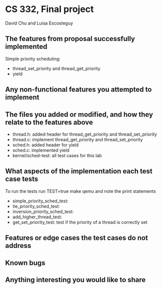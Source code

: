 # CS 332, Final project
David Chu and Luisa Escosteguy

## The features from proposal successfully implemented

Simple priority scheduling: 

- thread_set_priority and thread_get_priority
- yield

## Any non-functional features you attempted to implement

## The files you added or modified, and how they relate to the features above

- thread.h: added header for thread_get_priority and thread_set_priority
- thread.c: implement thread_get_priority and thread_set_priority
- sched.h: added header for yield
- sched.c: implemented yield
- kernel/sched-test: all test cases for this lab

## What aspects of the implementation each test case tests

To run the tests run TEST=true make qemu and note the print statements

- simple_priority_sched_test: 
- tie_priority_sched_test: 
- inversion_priority_sched_test:
- add_higher_thread_test: 
- get_set_priority_test: test if the priority of a thread is correctly set

## Features or edge cases the test cases do not address

## Known bugs


## Anything interesting you would like to share
